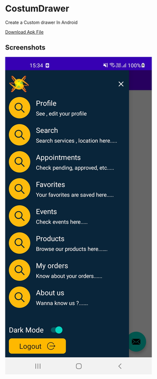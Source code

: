 # CostumDrawer
Create a Custom drawer In Android

[Download Apk File](https://docs.google.com/uc?export=download&id=19vAfAT0qvbR0Mn5K7KhQ55zur-I86Pcr)


Screenshots
-----------
![Alt text](https://github.com/arundidauli/CostumDrawer/blob/master/Screenshot_20210819-153435_CostumDrawer.jpg) 


